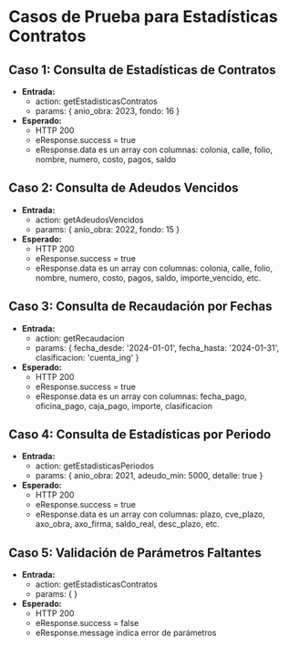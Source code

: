 # Casos de Prueba para Estadísticas Contratos

## Caso 1: Consulta de Estadísticas de Contratos
- **Entrada:**
  - action: getEstadisticasContratos
  - params: { anio_obra: 2023, fondo: 16 }
- **Esperado:**
  - HTTP 200
  - eResponse.success = true
  - eResponse.data es un array con columnas: colonia, calle, folio, nombre, numero, costo, pagos, saldo

## Caso 2: Consulta de Adeudos Vencidos
- **Entrada:**
  - action: getAdeudosVencidos
  - params: { anio_obra: 2022, fondo: 15 }
- **Esperado:**
  - HTTP 200
  - eResponse.success = true
  - eResponse.data es un array con columnas: colonia, calle, folio, nombre, numero, costo, pagos, saldo, importe_vencido, etc.

## Caso 3: Consulta de Recaudación por Fechas
- **Entrada:**
  - action: getRecaudacion
  - params: { fecha_desde: '2024-01-01', fecha_hasta: '2024-01-31', clasificacion: 'cuenta_ing' }
- **Esperado:**
  - HTTP 200
  - eResponse.success = true
  - eResponse.data es un array con columnas: fecha_pago, oficina_pago, caja_pago, importe, clasificacion

## Caso 4: Consulta de Estadísticas por Periodo
- **Entrada:**
  - action: getEstadisticasPeriodos
  - params: { anio_obra: 2021, adeudo_min: 5000, detalle: true }
- **Esperado:**
  - HTTP 200
  - eResponse.success = true
  - eResponse.data es un array con columnas: plazo, cve_plazo, axo_obra, axo_firma, saldo_real, desc_plazo, etc.

## Caso 5: Validación de Parámetros Faltantes
- **Entrada:**
  - action: getEstadisticasContratos
  - params: { }
- **Esperado:**
  - HTTP 200
  - eResponse.success = false
  - eResponse.message indica error de parámetros
